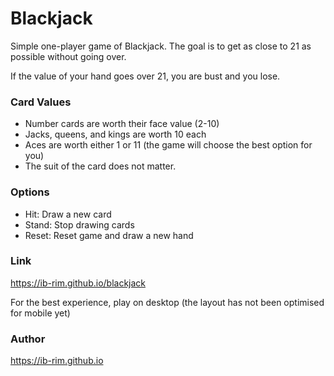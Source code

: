 # Blackjack

Simple one-player game of Blackjack. The goal is to get as close to 21 as possible without going over. 

If the value of your hand goes over 21, you are bust and you lose.

### Card Values

-	Number cards are worth their face value (2-10) 
-	Jacks, queens, and kings are worth 10 each
-	Aces are worth either 1 or 11 (the game will choose the best option for you)
-	The suit of the card does not matter.

### Options

 - Hit: Draw a new card 
 - Stand: Stop drawing cards
 - Reset: Reset game and draw a new hand

### Link

https://ib-rim.github.io/blackjack

For the best experience, play on desktop (the layout has not been optimised for mobile yet)

### Author

https://ib-rim.github.io